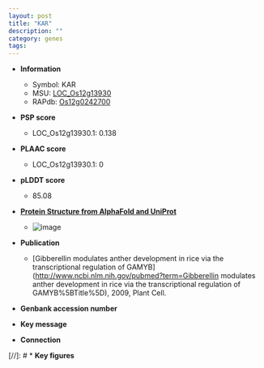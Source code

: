 ```yaml
---
layout: post
title: "KAR"
description: ""
category: genes
tags: 
---
```


* **Information**  
    + Symbol: KAR  
    + MSU: [LOC_Os12g13930](http://rice.plantbiology.msu.edu/cgi-bin/ORF_infopage.cgi?orf=LOC_Os12g13930)  
    + RAPdb: [Os12g0242700](http://rapdb.dna.affrc.go.jp/viewer/gbrowse_details/irgsp1?name=Os12g0242700)  

* **PSP score**  
    + LOC_Os12g13930.1: 0.138 

* **PLAAC score**  
    + LOC_Os12g13930.1: 0 

* **pLDDT score**
    + 85.08

* **[Protein Structure from AlphaFold and UniProt](https://www.uniprot.org/uniprotkb/Q2QV59/entry#structure)**
    + ![image](https://ricepsp.github.io/images/Q2/AF-Q2QV59-F1.png)

* **Publication**  
    + [Gibberellin modulates anther development in rice via the transcriptional regulation of GAMYB](http://www.ncbi.nlm.nih.gov/pubmed?term=Gibberellin modulates anther development in rice via the transcriptional regulation of GAMYB%5BTitle%5D), 2009, Plant Cell.

* **Genbank accession number**  

* **Key message**  

* **Connection**  

[//]: # * **Key figures**  


